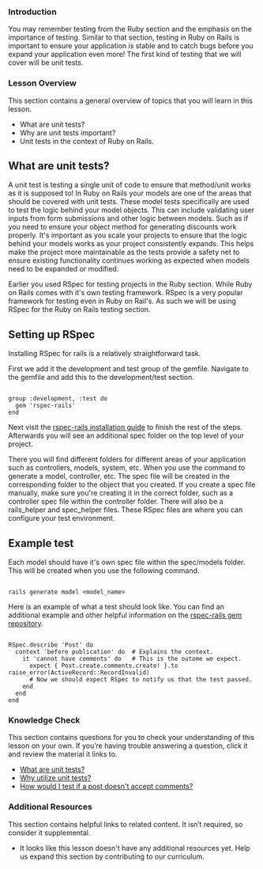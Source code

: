 ### Introduction

You may remember testing from the Ruby section and the emphasis on the importance of testing. Similar to that section, testing in Ruby on Rails is important to ensure your application is stable and to catch bugs before you expand your application even more! The first kind of testing that we will cover will be unit tests.

### Lesson Overview

This section contains a general overview of topics that you will learn in this lesson.

*   What are unit tests?
*   Why are unit tests important?
*   Unit tests in the context of Ruby on Rails.

## What are unit tests?

A unit test is testing a single unit of code to ensure that method/unit works as it is supposed to! In Ruby on Rails your models are one of the areas that should be covered with unit tests. These model tests specifically are used to test the logic behind your model objects. This can include validating user inputs from form submissions and other logic between models. Such as if you need to ensure your object method for generating discounts work properly. It's important as you scale your projects to ensure that the logic behind your models works as your project consistently expands. This helps make the project more maintainable as the tests provide a safety net to ensure existing functionality continues working as expected when models need to be expanded or modified. 

Earlier you used RSpec for testing projects in the Ruby section. While Ruby on Rails comes with it's own testing framework. RSpec is a very popular framework for testing even in Ruby on Rail's. As such we will be using RSpec for the Ruby on Rails testing section. 

## Setting up RSpec

Installing RSpec for rails is a relatively straightforward task.

First we add it the development and test group of the gemfile. Navigate to the gemfile and add this to the development/test section.

~~~

group :development, :test do
  gem 'rspec-rails'
end

~~~

Next visit the [rspec-rails installation guide](https://github.com/rspec/rspec-rails#installation) to finish the rest of the steps. Afterwards you will see an additional spec folder on the top level of your project.

There you will find different folders for different areas of your application such as controllers, models, system, etc. When you use the command to generate a model, controller, etc. The spec file will be created in the corresponding folder to the object that you created. If you create a spec file manually, make sure you're creating it in the correct folder, such as a controller spec file within the controller folder. There will also be a rails_helper and spec_helper files. These RSpec files are where you can configure your test environment.

## Example test

Each model should have it's own spec file within the spec/models folder. This will be created when you use the following command.

~~~

rails generate model <model_name>

~~~

Here is an example of what a test should look like. You can find an additional example and other helpful information on the [rspec-rails gem repository](https://github.com/rspec/rspec-rails/tree/6-0-maintenance#rspec-dsl-basics-or-how-do-i-write-a-spec).

~~~

RSpec.describe 'Post' do           
  context 'before publication' do  # Explains the context.
    it 'cannot have comments' do   # This is the outome we expect.
      expect { Post.create.comments.create! }.to raise_error(ActiveRecord::RecordInvalid)  
      # Now we should expect RSpec to notify us that the test passed.
    end
  end
end

~~~

### Knowledge Check

This section contains questions for you to check your understanding of this lesson on your own. If you’re having trouble answering a question, click it and review the material it links to.

*   <a class="knowledge-check-link" href="#what-are-unit-tests">What are unit tests?</a>
*   <a class="knowledge-check-link" href="#what-are-unit-tests">Why utilize unit tests?</a>
*   <a class="knowledge-check-link" href="#example-test">How would I test if a post doesn't accept comments?</a>

### Additional Resources

This section contains helpful links to related content. It isn’t required, so consider it supplemental.

*   It looks like this lesson doesn't have any additional resources yet. Help us expand this section by contributing to our curriculum.